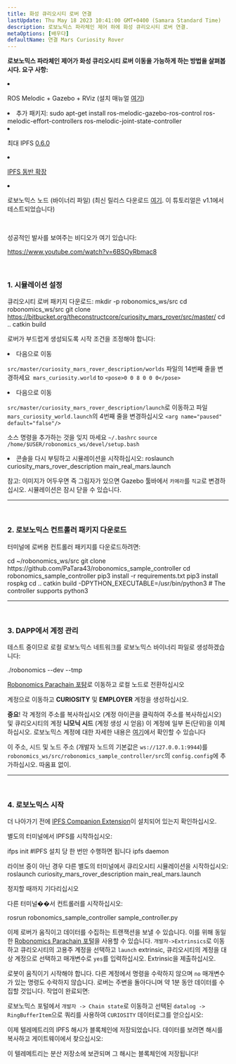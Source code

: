 ```yaml
---
title: 화성 큐리오시티 로버 연결
lastUpdate: Thu May 18 2023 10:41:00 GMT+0400 (Samara Standard Time)
description: 로보노믹스 파라체인 제어 하에 화성 큐리오시티 로버 연결.
metaOptions: [배우다]
defaultName: 연결 Mars Curiosity Rover
---
```


**로보노믹스 파라체인 제어가 화성 큐리오시티 로버 이동을 가능하게 하는 방법을 살펴봅시다. 요구 사항:**

<List>

<li class="flex">

ROS Melodic + Gazebo + RViz (설치 매뉴얼 [여기](http://wiki.ros.org/melodic/설치))

</li>


<li>추가 패키지:

<LessonCodeWrapper language="bash" codeClass="big-code">
  sudo apt-get install ros-melodic-gazebo-ros-control ros-melodic-effort-controllers ros-melodic-joint-state-controller
</LessonCodeWrapper>

</li>

<li class="flex">

최대 IPFS [0.6.0](https://dist.ipfs.io/go-ipfs/v0.6.0/go-ipfs_v0.6.0_linux-386.tar.gz)

</li>

<li class="flex">

[IPFS 동반 확장](https://github.com/ipfs/ipfs-companion)

</li>

<li class="flex">

로보노믹스 노드 (바이너리 파일) (최신 릴리스 다운로드 [여기](https://github.com/airalab/robonomics/releases). 이 튜토리얼은 v1.1에서 테스트되었습니다)

</li>

</List>

<br/>

성공적인 발사를 보여주는 비디오가 여기 있습니다:

https://www.youtube.com/watch?v=6BSOyRbmac8


<br/>

### 1. 시뮬레이션 설정

큐리오시티 로버 패키지 다운로드:
<LessonCodeWrapper language="bash">
  mkdir -p robonomics_ws/src
  cd robonomics_ws/src
  git clone https://bitbucket.org/theconstructcore/curiosity_mars_rover/src/master/
  cd ..
  catkin build
</LessonCodeWrapper>

로버가 부드럽게 생성되도록 시작 조건을 조정해야 합니다:

<List>

<li>다음으로 이동

`src/master/curiosity_mars_rover_description/worlds` 파일의 14번째 줄을 변경하세요` mars_curiosity.world` to 
`<pose>0 0 8 0 0 0</pose>`

</li>

<li>다음으로 이동

`src/master/curiosity_mars_rover_description/launch`로 이동하고 파일 `mars_curiosity_world.launch`의 4번째 줄을 변경하십시오 
`<arg name="paused" default="false"/>`

소스 명령을 추가하는 것을 잊지 마세요 `~/.bashrc`
`source /home/$USER/robonomics_ws/devel/setup.bash`

</li>

<li> 콘솔을 다시 부팅하고 시뮬레이션을 시작하십시오:

<LessonCodeWrapper language="bash" codeClass="long-code">
  roslaunch curiosity_mars_rover_description main_real_mars.launch
</LessonCodeWrapper>

<LessonImages imageClasses="mb" src="connect-mars-curiosity-rover/rover.jpg" alt="Mars rover"/>

</li>

</List>

참고: 이미지가 어두우면 즉 그림자가 있으면 Gazebo 툴바에서 `카메라`를 `직교`로 변경하십시오.
시뮬레이션은 잠시 닫을 수 있습니다.

------------

<br/>

### 2. 로보노믹스 컨트롤러 패키지 다운로드
터미널에 로버용 컨트롤러 패키지를 다운로드하려면:

<LessonCodeWrapper language="bash" codeClass="long-code">
cd ~/robonomics_ws/src
git clone https://github.com/PaTara43/robonomics_sample_controller
cd robonomics_sample_controller
pip3 install -r requirements.txt
pip3 install rospkg
cd ..
catkin build -DPYTHON_EXECUTABLE=/usr/bin/python3 # The controller supports python3
</LessonCodeWrapper>


------------

<br/>

### 3. DAPP에서 계정 관리
테스트 중이므로 로컬 로보노믹스 네트워크를 로보노믹스 바이너리 파일로 생성하겠습니다:

<LessonCodeWrapper language="bash">
  ./robonomics --dev --tmp
</LessonCodeWrapper>

<LessonImages imageClasses="mb" src="connect-mars-curiosity-rover/robonomics.jpg" alt="실행ning node"/>


[Robonomics Parachain 포턈](https://polkadot.js.org/apps/?rpc=wss%3A%2F%2Fkusama.rpc.robonomics.network%2F#/)로 이동하고 로컬 노드로 전환하십시오 


<LessonImages imageClasses="mb" src="connect-mars-curiosity-rover/local_node.jpg" alt="Local node"/>


계정으로 이동하고 **CURIOSITY** 및 **EMPLOYER** 계정을 생성하십시오.

**중요**! 각 계정의 주소를 복사하십시오 (계정 아이콘을 클릭하여 주소를 복사하십시오) 및 큐리오시티의 계정 **니모닉 시드** (계정 생성 시 얻음)
이 계정에 일부 돈(단위)을 이체하십시오. 로보노믹스 계정에 대한 자세한 내용은 [여기](https://wiki.robonomics.network/docs/en/create-account-in-dapp/)에서 확인할 수 있습니다

<LessonImages imageClasses="mb" src="connect-mars-curiosity-rover/account_creation.jpg" alt="Account creation"/>


이 주소, 시드 및 노드 주소 (개발자 노드의 기본값은 `ws://127.0.0.1:9944`)를 `robonomics_ws/src/robonomics_sample_controller/src`의 `config.config`에 추가하십시오. 따옴표 없이.

------------

<br/>

### 4. 로보노믹스 시작

더 나아가기 전에 [IPFS Companion Extension](https://github.com/ipfs/ipfs-companion)이 설치되어 있는지 확인하십시오.

별도의 터미널에서 IPFS를 시작하십시오:

<LessonCodeWrapper language="bash" codeClass="long-code">
ifps init #IPFS 설치 당 한 번만 수행하면 됩니다
ipfs daemon
</LessonCodeWrapper>

라이브 중이 아닌 경우 다른 별도의 터미널에서 큐리오시티 시뮬레이션을 시작하십시오:
<LessonCodeWrapper language="bash" codeClass="long-code">
roslaunch curiosity_mars_rover_description main_real_mars.launch
</LessonCodeWrapper>

정지할 때까지 기다리십시오

다른 터미널��서 컨트롤러를 시작하십시오:

<LessonCodeWrapper language="bash" codeClass="long-code">
rosrun robonomics_sample_controller sample_controller.py
</LessonCodeWrapper>

<LessonImages imageClasses="mb" src="connect-mars-curiosity-rover/controller.jpg" alt="Controller"/>

이제 로버가 움직이고 데이터를 수집하는 트랜잭션을 보낼 수 있습니다. 이를 위해 동일한 [Robonomics Parachain 포털](https://polkadot.js.org/apps/?rpc=wss%3A%2F%2Fkusama.rpc.robonomics.network%2F#/)을 사용할 수 있습니다.
`개발자->Extrinsics`로 이동하고 큐리오시티의 고용주 계정을 선택하고 `launch` extrinsic, 큐리오시티의 계정을 대상 계정으로 선택하고 매개변수로 `yes`를 입력하십시오.
Extrinsic을 제출하십시오.

<LessonImages imageClasses="mb" src="connect-mars-curiosity-rover/extrinsic.jpg" alt="Extrinsic"/>

로봇이 움직이기 시작해야 합니다. 다른 계정에서 명령을 수락하지 않으며 `no` 매개변수가 있는 명령도 수락하지 않습니다. 로버는 주변을 돌아다니며 약 1분 동안 데이터를 수집할 것입니다.
작업이 완료되면:

<LessonImages imageClasses="mb" src="connect-mars-curiosity-rover/job_done.jpg" alt="Job done"/>


로보노믹스 포털에서 `개발자 -> Chain state`로 이동하고 선택된 `datalog -> RingBufferItem`으로 쿼리를 사용하여 `CURIOSITY` 데이터로그를 얻으십시오: 

<LessonImages imageClasses="mb" src="connect-mars-curiosity-rover/datalog.jpg" alt="Datalog"/>


이제 텔레메트리의 IPFS 해시가 블록체인에 저장되었습니다. 데이터를 보려면 해시를 복사하고 게이트웨이에서 찾으십시오:

<LessonImages imageClasses="mb" src="connect-mars-curiosity-rover/data_in_ipfs.jpg" alt="Data in IPFS"/>


이 텔레메트리는 분산 저장소에 보관되며 그 해시는 블록체인에 저장됩니다!
